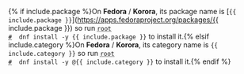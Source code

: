 {% if include.package %}On **Fedora** / **Korora**, its package name is [`{{ include.package }}`](https://apps.fedoraproject.org/packages/{{ include.package }}) so run <code><span class = "coder"><abbr title="This command is to be run as root user; to enter root run the su command">root #</abbr></span> &nbsp;dnf install -y {{ include.package }}</code> to install it.{% elsif include.category %}On **Fedora** / **Korora**, its category name is `{{ include.category }}` so run <code><span class = "coder"><abbr title="This command is to be run as root user; to enter root run the su command">root #</abbr></span> &nbsp;dnf install -y @{{ include.category }}</code> to install it.{% endif %}

